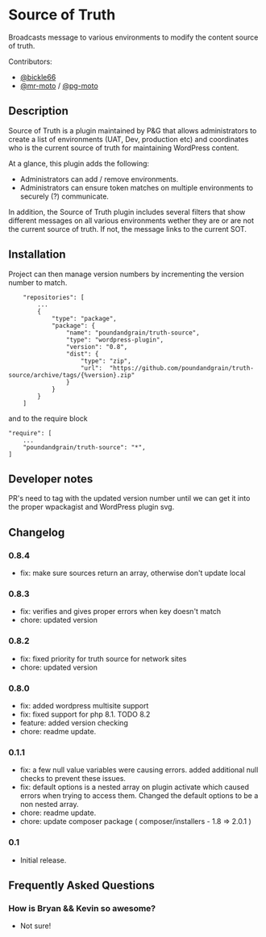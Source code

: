 # Source of Truth

Broadcasts message to various environments to modify the content source of truth.

Contributors:

- [@bickle66](https://github.com/bickle66)
- [@mr-moto](https://github.com/mr-moto) / [@pg-moto](https://github.com/pg-moto)

## Description

Source of Truth is a plugin maintained by P&G that allows administrators to create a list of environments (UAT, Dev, production etc) and coordinates who is the current source of truth for maintaining WordPress content.

At a glance, this plugin adds the following:

- Administrators can add / remove environments.
- Administrators can ensure token matches on multiple environments to securely (?) communicate.

In addition, the Source of Truth plugin includes several filters that show different messages on all various environments wether they are or are not the current source of truth. If not, the message links to the current SOT.

## Installation

Project can then manage version numbers by incrementing the version number to match.
```
	"repositories": [
        ...
        {
            "type": "package",
			"package": {
				"name": "poundandgrain/truth-source",
				"type": "wordpress-plugin",
				"version": "0.8",
				"dist": {
					"type": "zip",
					"url":  "https://github.com/poundandgrain/truth-source/archive/tags/{%version}.zip"
				}
			}
        }
	]
```
and to the require block
```
"require": [
    ...
    "poundandgrain/truth-source": "*",
]
```

## Developer notes

PR's need to tag with the updated version number until we can get it into the proper wpackagist and WordPress plugin svg.


## Changelog

### 0.8.4

- fix: make sure sources return an array, otherwise don't update local
### 0.8.3

- fix: verifies and gives proper errors when key doesn't match
- chore: updated version
### 0.8.2

- fix: fixed priority for truth source for network sites
- chore: updated version

### 0.8.0

- fix: added wordpress multisite support
- fix: fixed support for php 8.1. TODO 8.2
- feature: added version checking
- chore: readme update.
### 0.1.1

- fix: a few null value variables were causing errors. added additional null checks to prevent these issues.
- fix: default options is a nested array on plugin activate which caused errors when trying to access them. Changed the default options to be a non nested array.
- chore: readme update.
- chore: update composer package ( composer/installers - 1.8 => 2.0.1 )

### 0.1

- Initial release.

## Frequently Asked Questions

### How is Bryan && Kevin so awesome?

- Not sure!
